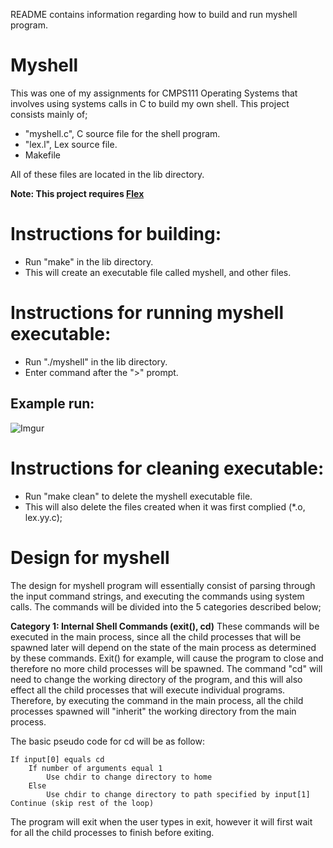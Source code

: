 README contains information regarding how to build and run myshell program.

# Myshell
This was one of my assignments for CMPS111 Operating Systems that involves using systems calls in C to build my own shell. This project consists mainly of;
- "myshell.c", C source file for the shell program.
- "lex.l", Lex source file.
- Makefile

All of these files are located in the lib directory. 

**Note: This project requires [Flex](https://www.gnu.org/software/flex/)**

# Instructions for building:
- Run "make" in the lib directory.
- This will create an executable file called myshell, and other files.

# Instructions for running myshell executable:
- Run "./myshell" in the lib directory.
- Enter command after the ">" prompt. 

## Example run:
![Imgur](https://i.imgur.com/JoVhiNr.gif)


# Instructions for cleaning executable:
- Run "make clean" to delete the myshell executable file. 
- This will also delete the files created when it was first complied (*.o, lex.yy.c);

# Design for myshell
The design for myshell program will essentially consist of parsing through the input command strings, and executing the commands using system calls. The commands will be divided into the 5 categories described below;

**Category 1: Internal Shell Commands (exit(), cd)**
These commands will be executed in the main process, since all the child processes that will be spawned later will depend on the state of the main process as determined by these commands. Exit() for example, will cause the program to close and therefore no more child processes will be spawned. The command "cd" will need to change the working directory of the program, and this will also effect all the child processes that will execute individual programs. Therefore, by executing the command in the main process, all the child processes spawned will "inherit" the working directory from the main process.

The basic pseudo code for cd will be as follow:

```
If input[0] equals cd
	If number of arguments equal 1
		Use chdir to change directory to home
	Else
		Use chdir to change directory to path specified by input[1]
Continue (skip rest of the loop)
```

The program will exit when the user types in exit, however it will first wait for all the child processes to finish before exiting.
